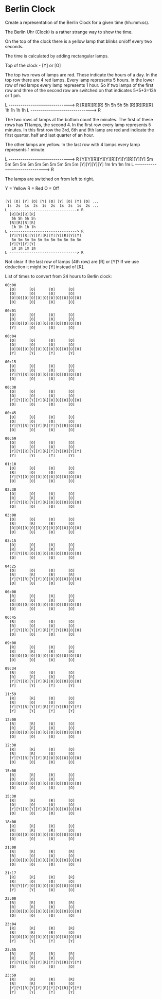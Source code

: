 Berlin Clock
============

Create a representation of the Berlin Clock for a given time (hh::mm:ss).

The Berlin Uhr (Clock) is a rather strange way to show the time.

On the top of the clock there is a yellow lamp that blinks on/off every two seconds.

The time is calculated by adding rectangular lamps.

Top of the clock - [Y] or [O]

The top two rows of lamps are red. These indicate the hours of a day. In the top row there are 4 red lamps.
Every lamp represents 5 hours. In the lower row of red lamps every lamp represents 1 hour.
So if two lamps of the first row and three of the second row are switched on that indicates 5+5+3=13h or 1 pm.

L -------------------------------> R
  [R][R][R][R]
   5h 5h 5h 5h
  [R][R][R][R]
   1h 1h 1h 1h
L -------------------------------> R

The two rows of lamps at the bottom count the minutes. The first of these rows has 11 lamps, the second 4.
In the first row every lamp represents 5 minutes.
In this first row the 3rd, 6th and 9th lamp are red and indicate the first quarter, half and last quarter of an hour.

The other lamps are yellow. In the last row with 4 lamps every lamp represents 1 minute.

L -------------------------------> R
  [Y][Y][R][Y][Y][R][Y][Y][R][Y][Y]
   5m 5m 5m 5m 5m 5m 5m 5m 5m 5m 5m
  [Y][Y][Y][Y]
   1m 1m 1m 1m
L -------------------------------> R


The lamps are switched on from left to right.

Y = Yellow
R = Red
O = Off

```

[Y] [O] [Y] [O] [Y] [O] [Y] [O] [Y] [O] ...
 1s  2s  1s  2s  1s  2s  1s  2s  1s  2s ...
L -------------------------------> R
  [R][R][R][R]
   5h 5h 5h 5h
  [R][R][R][R]
   1h 1h 1h 1h
L -------------------------------> R
  [Y][Y][R][Y][Y][R][Y][Y][R][Y][Y]
   5m 5m 5m 5m 5m 5m 5m 5m 5m 5m 5m
  [Y][Y][Y][Y]
   1m 1m 1m 1m
L -------------------------------> R

```

Not clear if the last row of lamps (4th row) are [R] or [Y]? If we use deduction it might be [Y] instead of [R].

List of times to convert from 24 hours to Berlin clock:
```
00:00
  [O]      [O]      [O]      [O]
  [O]      [O]      [O]      [O]
  [O][O][O][O][O][O][O][O][O][O][O]
  [O]      [O]      [O]      [O]
```
```
00:01
  [O]      [O]      [O]      [O]
  [O]      [O]      [O]      [O]
  [O][O][O][O][O][O][O][O][O][O][O]
  [Y]      [O]      [O]      [O]
```
```
00:04
  [O]      [O]      [O]      [O]
  [O]      [O]      [O]      [O]
  [O][O][O][O][O][O][O][O][O][O][O]
  [Y]      [Y]      [Y]      [Y]
```
```
00:15
  [O]      [O]      [O]      [O]
  [O]      [O]      [O]      [O]
  [Y][Y][R][O][O][O][O][O][O][O][O]
  [O]      [O]      [O]      [O]
```
```
00:30
  [O]      [O]      [O]      [O]
  [O]      [O]      [O]      [O]
  [Y][Y][R][Y][Y][R][O][O][O][O][O]
  [O]      [O]      [O]      [O]
```
```
00:45
  [O]      [O]      [O]      [O]
  [O]      [O]      [O]      [O]
  [Y][Y][R][Y][Y][R][Y][Y][R][O][O]
  [O]      [O]      [O]      [O]
```
```
00:59
  [O]      [O]      [O]      [O]
  [O]      [O]      [O]      [O]
  [Y][Y][R][Y][Y][R][Y][Y][R][Y][Y]
  [Y]      [Y]      [Y]      [Y]
```
```
01:10
  [O]      [O]      [O]      [O]
  [R]      [O]      [O]      [O]
  [Y][Y][O][O][O][O][O][O][O][O][O]
  [O]      [O]      [O]      [O]
```
```
02:30
  [O]      [O]      [O]      [O]
  [R]      [R]      [O]      [O]
  [Y][Y][R][Y][Y][R][O][O][O][O][O]
  [O]      [O]      [O]      [O]
```
```
03:00
  [O]      [O]      [O]      [O]
  [R]      [R]      [R]      [O]
  [O][O][O][O][O][O][O][O][O][O][O]
  [O]      [O]      [O]      [O]
```
```
03:15
  [O]      [O]      [O]      [O]
  [R]      [R]      [R]      [O]
  [Y][Y][R][O][O][O][O][O][O][O][O]
  [O]      [O]      [O]      [O]
```
```
04:25
  [O]      [O]      [O]      [O]
  [R]      [R]      [R]      [R]
  [Y][Y][R][Y][Y][O][O][O][O][O][O]
  [O]      [O]      [O]      [O]
```
```
06:00
  [R]      [O]      [O]      [O]
  [R]      [O]      [O]      [O]
  [O][O][O][O][O][O][O][O][O][O][O]
  [O]      [O]      [O]      [O]
```
```
06:45
  [R]      [O]      [O]      [O]
  [R]      [O]      [O]      [O]
  [Y][Y][R][Y][Y][R][Y][Y][R][O][O]
  [O]      [O]      [O]      [O]
```
```
09:00
  [R]      [O]      [O]      [O]
  [R]      [R]      [R]      [R]
  [O][O][O][O][O][O][O][O][O][O][O]
  [O]      [O]      [O]      [O]
```
```
09:34
  [R]      [O]      [O]      [O]
  [R]      [R]      [R]      [R]
  [Y][Y][R][Y][Y][R][O][O][O][O][O]
  [Y]      [Y]      [Y]      [Y]
```
```
11:59
  [R]      [R]      [O]      [O]
  [R]      [O]      [O]      [O]
  [Y][Y][R][Y][Y][R][Y][Y][R][Y][Y]
  [Y]      [Y]      [Y]      [Y]
```
```
12:00
  [R]      [R]      [O]      [O]
  [R]      [R]      [O]      [O]
  [O][O][O][O][O][O][O][O][O][O][O]
  [O]      [O]      [O]      [O]
```
```
12:30
  [R]      [R]      [O]      [O]
  [R]      [R]      [O]      [O]
  [Y][Y][R][Y][Y][R][O][O][O][O][O]
  [O]      [O]      [O]      [O]
```
```
15:00
  [R]      [R]      [R]      [O]
  [O]      [O]      [O]      [O]
  [O][O][O][O][O][O][O][O][O][O][O]
  [O]      [O]      [O]      [O]
```
```
15:30
  [R]      [R]      [R]      [O]
  [O]      [O]      [O]      [O]
  [Y][Y][R][Y][Y][R][O][O][O][O][O]
  [O]      [O]      [O]      [O]
```
```
18:00
  [R]      [R]      [R]      [O]
  [R]      [R]      [R]      [O]
  [O][O][O][O][O][O][O][O][O][O][O]
  [O]      [O]      [O]      [O]
```
```
21:00
  [R]      [R]      [R]      [R]
  [R]      [O]      [O]      [O]
  [O][O][O][O][O][O][O][O][O][O][O]
  [O]      [O]      [O]      [O]
```
```
21:17
  [R]      [R]      [R]      [R]
  [R]      [O]      [O]      [O]
  [R][Y][Y][O][O][O][O][O][O][O][O]
  [Y]      [Y]      [O]      [O]
```
```
23:00
  [R]      [R]      [R]      [R]
  [R]      [R]      [R]      [O]
  [O][O][O][O][O][O][O][O][O][O][O]
  [O]      [O]      [O]      [O]
```
```
23:04
  [R]      [R]      [R]      [R]
  [R]      [R]      [R]      [O]
  [O][O][O][O][O][O][O][O][O][O][O]
  [Y]      [Y]      [Y]      [Y]
```
```
23:55
  [R]      [R]      [R]      [R]
  [R]      [R]      [R]      [O]
  [Y][Y][R][Y][Y][R][Y][Y][R][Y][Y]
  [O]      [O]      [O]      [O]
```
```
23:59
  [R]      [R]      [R]      [R]
  [R]      [R]      [R]      [O]
  [Y][Y][R][Y][Y][R][Y][Y][R][Y][Y]
  [Y]      [Y]      [Y]      [Y]
```
